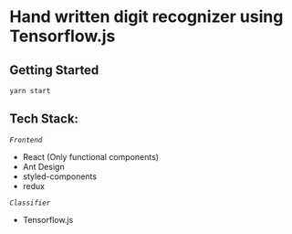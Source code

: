 # Hand written digit recognizer using Tensorflow.js

## Getting Started

```
yarn start
```

## Tech Stack:

_`Frontend`_

- React (Only functional components)
- Ant Design
- styled-components
- redux

_`Classifier`_

- Tensorflow.js
